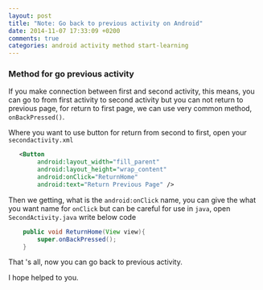 ```yaml
---
layout: post
title: "Note: Go back to previous activity on Android"
date: 2014-11-07 17:33:09 +0200
comments: true
categories: android activity method start-learning 
---
```


### Method for go previous activity

If you make connection between first and second activity, this means, you can go to from first activity to second activity
but you can not return to previous page, for return to first page, we can use very common method, `onBackPressed()`.
     
Where you want to use button for return from second to first, open your `secondactivity.xml`
       
```xml
   <Button
        android:layout_width="fill_parent"
        android:layout_height="wrap_content"
        android:onClick="ReturnHome"
        android:text="Return Previous Page" />
```
      
Then we getting, what is the `android:onClick` name, you can give the what you want name for `onClick` but can be 
careful for use in `java`, open `SecondActivity.java` write below code 

```java
	public void ReturnHome(View view){
		super.onBackPressed();
	}
```

That 's all, now you can go back to previous activity.

I hope helped to you.
      
         
      
